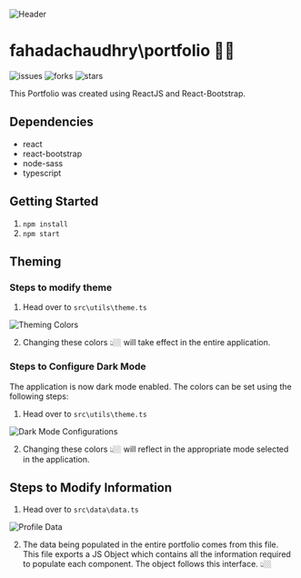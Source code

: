 ![Header](/src/assets/readme-assets/header-1.png?raw=true "Theming Colors")

# fahadachaudhry\portfolio 👋🏼

![issues](https://img.shields.io/github/issues/fahadachaudhry/portfolio?style=flat-square)
![forks](https://img.shields.io/github/forks/fahadachaudhry/portfolio?style=flat-square)
![stars](https://img.shields.io/github/stars/fahadachaudhry/portfolio?style=flat-square)


This Portfolio was created using ReactJS and React-Bootstrap.

## Dependencies
- react
- react-bootstrap
- node-sass
- typescript

## Getting Started
1. `npm install`
2. `npm start`

## Theming

### Steps to modify theme

1. Head over to `src\utils\theme.ts`

![Theming Colors](/src/assets/readme-assets/theme-colors.png?raw=true "Theming Colors")

2. Changing these colors 👆🏼 will take effect in the entire application.

### Steps to Configure Dark Mode

The application is now dark mode enabled. The colors can be set using the following steps:

1. Head over to `src\utils\theme.ts`

![Dark Mode Configurations](/src/assets/readme-assets/dark-mode-config.png?raw=true "Theming Colors")

2. Changing these colors 👆🏼 will reflect in the appropriate mode selected in the application.


## Steps to Modify Information

1. Head over to `src\data\data.ts`

![Profile Data](/src/assets/readme-assets/profile-data.png?raw=true "Theming Colors")

2. The data being populated in the entire portfolio comes from this file. This file exports a JS Object which contains all the information required to populate each component. The object follows this interface. 👆🏼